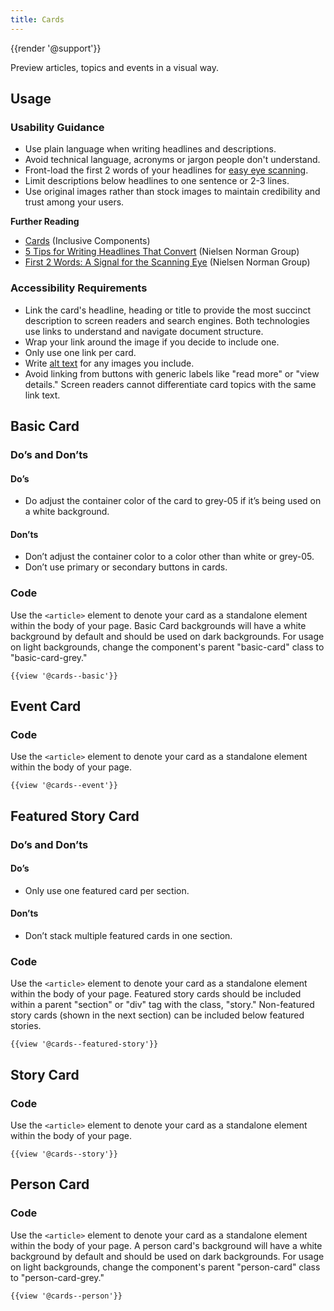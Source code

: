 ```yaml
---
title: Cards
---
```

{{render '@support'}}

Preview articles, topics and events in a visual way.

<h2>Usage</h2>

<h3>Usability Guidance</h3>

* Use plain language when writing headlines and descriptions.
* Avoid technical language, acronyms or jargon people don't understand.
* Front-load the first 2 words of your headlines for [easy eye scanning](https://www.nngroup.com/articles/first-2-words-a-signal-for-scanning/).
* Limit descriptions below headlines to one sentence or 2-3 lines.
* Use original images rather than stock images to maintain credibility and trust among your users.

<strong>Further Reading</strong>

* [Cards](https://inclusive-components.design/cards/) (Inclusive Components)
* [5 Tips for Writing Headlines That Convert](https://www.nngroup.com/articles/headings-pickup-lines/) (Nielsen Norman Group)
* [First 2 Words: A Signal for the Scanning Eye](https://www.nngroup.com/articles/first-2-words-a-signal-for-scanning/) (Nielsen Norman Group)

<h3>Accessibility Requirements</h3>

* Link the card's headline, heading or title to provide the most succinct description to screen readers and search engines. Both technologies use links to understand and navigate document structure.
* Wrap your link around the image if you decide to include one.
* Only use one link per card.
* Write [alt text](https://webaim.org/techniques/alttext/) for any images you include.
* Avoid linking from buttons with generic labels like "read more" or "view details." Screen readers cannot differentiate card topics with the same link text.

<h2>Basic Card</h2>

<h3>Do’s and Don’ts</h3>

<h4>Do’s</h4>

* Do adjust the container color of the card to grey-05 if it’s being used on a white background.

<h4>Don’ts</h4>

* Don’t adjust the container color to a color other than white or grey-05.
* Don’t use primary or secondary buttons in cards.

<h3>Code</h3>

Use the `<article>` element to denote your card as a standalone element within the body of your page. Basic Card backgrounds will have a white background by default and should be used on dark backgrounds. For usage on light backgrounds, change the component's parent "basic-card" class to "basic-card-grey."


```
{{view '@cards--basic'}}
```

<h2>Event Card</h2>

<h3>Code</h3>

Use the `<article>` element to denote your card as a standalone element within the body of your page.


```
{{view '@cards--event'}}
```

<h2>Featured Story Card</h2>

<h3>Do’s and Don’ts</h3>

<h4>Do’s</h4>

* Only use one featured card per section.

<h4>Don’ts</h4>

* Don’t stack multiple featured cards in one section.

<h3>Code</h3>

Use the `<article>` element to denote your card as a standalone element within the body of your page. Featured story cards should be included within a parent "section" or "div" tag with the class, "story." Non-featured story cards (shown in the next section) can be included below featured stories.

```
{{view '@cards--featured-story'}}
```

<h2>Story Card</h2>

<h3>Code</h3>

Use the `<article>` element to denote your card as a standalone element within the body of your page.

```
{{view '@cards--story'}}
```

<h2>Person Card</h2>

<h3>Code</h3>

Use the `<article>` element to denote your card as a standalone element within the body of your page. A person card's background will have a white background by default and should be used on dark backgrounds. For usage on light backgrounds, change the component's parent "person-card" class to "person-card-grey."


```
{{view '@cards--person'}}
```
